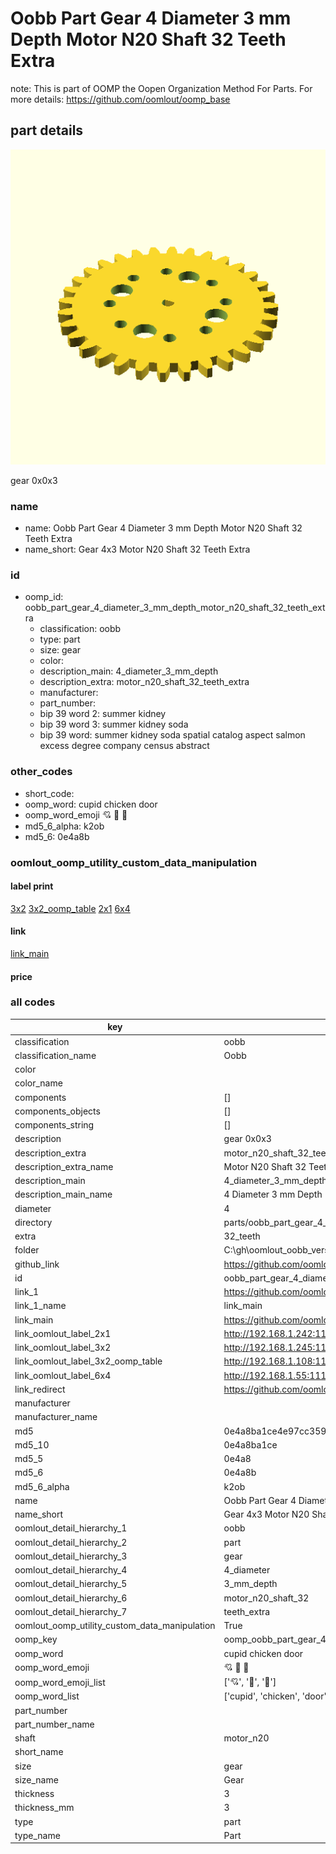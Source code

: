 # Oobb Part Gear 4 Diameter 3 mm Depth Motor N20 Shaft 32 Teeth Extra  

note: This is part of OOMP the Oopen Organization Method For Parts. For more details: https://github.com/oomlout/oomp_base

##  part details
  

[![](3dpr.png)](3dpr.png)

gear 0x0x3



### name
* name: Oobb Part Gear 4 Diameter 3 mm Depth Motor N20 Shaft 32 Teeth Extra
* name_short: Gear 4x3 Motor N20 Shaft 32 Teeth Extra
### id
* oomp_id: oobb_part_gear_4_diameter_3_mm_depth_motor_n20_shaft_32_teeth_extra
  * classification: oobb
  * type: part
  * size: gear
  * color: 
  * description_main: 4_diameter_3_mm_depth
  * description_extra: motor_n20_shaft_32_teeth_extra
  * manufacturer: 
  * part_number: 
  * bip 39 word 2: summer kidney
  * bip 39 word 3: summer kidney soda
  * bip 39 word: summer kidney soda spatial catalog aspect salmon excess degree company census abstract

### other_codes
* short_code: 
* oomp_word: cupid chicken door
* oomp_word_emoji :cupid: :chicken: :door:
* md5_6_alpha: k2ob
* md5_6: 0e4a8b






### oomlout_oomp_utility_custom_data_manipulation
#### label print
[3x2](http://192.168.1.245:1112/?label=oomp%20k2ob)
[3x2_oomp_table](http://192.168.1.108:1112/?label=oomp%20k2ob)
[2x1](http://192.168.1.242:1112/?label=oomp%20k2ob)
[6x4](http://192.168.1.55:1112/?label=oomp%20k2ob)    

#### link

[link_main](https://github.com/oomlout/oomlout_oobb_version_4_generated_parts/tree/main/navigation_oomp/oobb/part/gear/4_diameter_3_mm_depth/motor_n20_shaft_32_teeth_extra/part)                              

#### price







### all codes 
| key | value |  
| --- | --- |  
| classification | oobb |  
| classification_name | Oobb |  
| color |  |  
| color_name |  |  
| components | [] |  
| components_objects | [] |  
| components_string | [] |  
| description | gear 0x0x3 |  
| description_extra | motor_n20_shaft_32_teeth_extra |  
| description_extra_name | Motor N20 Shaft 32 Teeth Extra |  
| description_main | 4_diameter_3_mm_depth |  
| description_main_name | 4 Diameter 3 mm Depth |  
| diameter | 4 |  
| directory | parts/oobb_part_gear_4_diameter_3_mm_depth_motor_n20_shaft_32_teeth_extra |  
| extra | 32_teeth |  
| folder | C:\gh\oomlout_oobb_version_4_generated_parts\parts\oobb_part_gear_4_diameter_3_mm_depth_motor_n20_shaft_32_teeth_extra |  
| github_link | https://github.com/oomlout/oomlout_oomp_part_src/tree/main/parts/oobb_part_gear_4_diameter_3_mm_depth_motor_n20_shaft_32_teeth_extra |  
| id | oobb_part_gear_4_diameter_3_mm_depth_motor_n20_shaft_32_teeth_extra |  
| link_1 | https://github.com/oomlout/oomlout_oobb_version_4_generated_parts/tree/main/navigation_oomp/oobb/part/gear/4_diameter_3_mm_depth/motor_n20_shaft_32_teeth_extra/part |  
| link_1_name | link_main |  
| link_main | https://github.com/oomlout/oomlout_oobb_version_4_generated_parts/tree/main/navigation_oomp/oobb/part/gear/4_diameter_3_mm_depth/motor_n20_shaft_32_teeth_extra/part |  
| link_oomlout_label_2x1 | http://192.168.1.242:1112/?label=oomp%20k2ob |  
| link_oomlout_label_3x2 | http://192.168.1.245:1112/?label=oomp%20k2ob |  
| link_oomlout_label_3x2_oomp_table | http://192.168.1.108:1112/?label=oomp%20k2ob |  
| link_oomlout_label_6x4 | http://192.168.1.55:1112/?label=oomp%20k2ob |  
| link_redirect | https://github.com/oomlout/oomlout_oobb_version_4_generated_parts/tree/main/parts/oobb_gear_04_03_ex_32_teeth_sh_motor_n20 |  
| manufacturer |  |  
| manufacturer_name |  |  
| md5 | 0e4a8ba1ce4e97cc3591fd099c5e9ec9 |  
| md5_10 | 0e4a8ba1ce |  
| md5_5 | 0e4a8 |  
| md5_6 | 0e4a8b |  
| md5_6_alpha | k2ob |  
| name | Oobb Part Gear 4 Diameter 3 mm Depth Motor N20 Shaft 32 Teeth Extra |  
| name_short | Gear 4x3 Motor N20 Shaft 32 Teeth Extra |  
| oomlout_detail_hierarchy_1 | oobb |  
| oomlout_detail_hierarchy_2 | part |  
| oomlout_detail_hierarchy_3 | gear |  
| oomlout_detail_hierarchy_4 | 4_diameter |  
| oomlout_detail_hierarchy_5 | 3_mm_depth |  
| oomlout_detail_hierarchy_6 | motor_n20_shaft_32 |  
| oomlout_detail_hierarchy_7 | teeth_extra |  
| oomlout_oomp_utility_custom_data_manipulation | True |  
| oomp_key | oomp_oobb_part_gear_4_diameter_3_mm_depth_motor_n20_shaft_32_teeth_extra |  
| oomp_word | cupid chicken door |  
| oomp_word_emoji | :cupid: :chicken: :door: |  
| oomp_word_emoji_list | [':cupid:', ':chicken:', ':door:'] |  
| oomp_word_list | ['cupid', 'chicken', 'door'] |  
| part_number |  |  
| part_number_name |  |  
| shaft | motor_n20 |  
| short_name |  |  
| size | gear |  
| size_name | Gear |  
| thickness | 3 |  
| thickness_mm | 3 |  
| type | part |  
| type_name | Part |  
